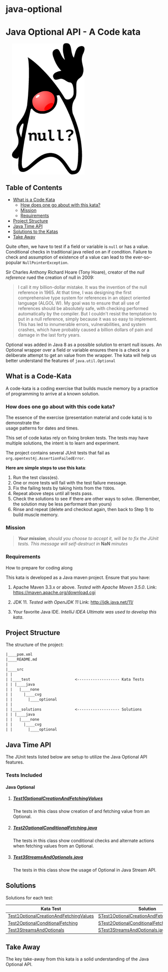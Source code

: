# java-optional

# Java Optional API - A Code kata

<img align="center" src="docs/DukeOptional.png" alt="Java Duke Optional Logo" title="Java Optional" hspace="20" height="420"/>

## Table of Contents
* [What is a Code Kata](#WhatIsACodeKata)
  * [How does one go about with this kata?](#HowToSolveKata)
  * [Mission](#Mission)
  * [Requirements](#Requirements)
* [Project Structure](#ProjectStructure)
* [Java Time API](#JavaTime)
* [Solutions to the Katas](#Solutions)
* [Take Away](#TakeAway)

Quite often, we have to test if a field or variable is `null` or has a value. 
Conditional checks in traditional java relied on an if condition. 
Failure to check and assumption of existence of a value can lead to the 
ever-so-popular `NullPointerException`.

Sir Charles Anthony Richard Hoare (Tony Hoare), creator of the *null reference* 
rued the creation of null in 2009:

>I call it my billion-dollar mistake. It was the invention of the null reference in 1965. 
At that time, I was designing the first comprehensive type system for references in an 
object oriented language (ALGOL W). My goal was to ensure that all use of references 
should be absolutely safe, with checking performed automatically by the compiler. 
But I couldn't resist the temptation to put in a null reference, simply because it was 
so easy to implement. This has led to innumerable errors, vulnerabilities, and 
system crashes, which have probably caused a billion dollars of pain and damage in 
the last forty years.

Optional was added in Java 8 as a possible solution to errant null issues. An Optional wrapper
over a field or variable ensures there is a check or a deliberate attempt to get an value from 
the wrapper. The kata will help us better understand the features of `java.util.Optional`

## <a name="WhatIsACodeKata"></a>What is a Code-Kata

A code-kata is a coding exercise that builds muscle memory by a practice of programming to arrive 
at a known solution.

### <a name="HowToSolveKata"></a>How does one go about with this code kata?

The essence of the exercise (presentation material and code kata) is to demonstrate the  
usage patterns for dates and times.

This set of code katas rely on fixing broken tests. The tests may have multiple solutions, the 
intent is to learn and experiment. 

The project contains several JUnit tests that fail as `org.opentest4j.AssertionFailedError`. 

<span style=“color:green;”>**Here are simple steps to use this kata**</span>:

1. Run the test class(es).
1. One or more tests will fail with the test failure message.
1. Fix the failing tests by taking hints from the `TODO`s.
1. Repeat above steps until all tests pass.
1. Check the solutions to see if there are other ways to solve. 
(Remember, the solution may be less performant than yours)
1. Rinse and repeat (delete and checkout again, then back to Step 1) to build muscle memory.

### <a name="Mission"></a>Mission
> ***Your mission**, should you choose to accept it, will be to fix the JUnit tests. This 
message will self-destruct in* **NaN** *minutes*

### <a name="Requirements"></a>Requirements
How to prepare for coding along

This kata is developed as a Java maven project. Ensure that you have:

1. Apache Maven 3.3.x or above. _Tested with Apache Maven 3.5.0_.
    Link: https://maven.apache.org/download.cgi

1. JDK 11. _Tested with OpenJDK 11_
    Link: http://jdk.java.net/11/

1. Your favorite Java IDE. _IntelliJ IDEA Ultimate was used to develop this kata_.
 
## <a name="ProjectStructure"></a>Project Structure

The structure of the project:
```
|____pom.xml
|____README.md
|
|____src
| |
| |____test                    <------------------- Kata Tests
| | |____java
| |   |____none
| |     |____cvg
| |       |____optional
| |
| |____solutions               <------------------- Solutions 
| | |____java
| |   |____none
| |     |____cvg
| |       |____optional
```

## <a name="JavaTime"></a>Java Time API

The JUnit tests listed below are setup to utilize the Java Optional API features.

### Tests Included

#### Java Optional

1. ##### [Test1OptionalCreationAndFetchingValues](src/test/java/none/cvg/optional/Test1OptionalCreationAndFetchingValues.java)

   The tests in this class show creation of and fetching value from an Optional. 

1. ##### [Test2OptionalConditionalFetching.java](src/test/java/none/cvg/optional/Test2OptionalConditionalFetching.java) 

   The tests in this class show conditional checks and alternate actions when fetching values from an Optional. 

1. ##### [Test3StreamsAndOptionals.java](src/test/java/none/cvg/optional/Test3StreamsAndOptionals.java)

   The tests in this class show the usage of Optional in Java Stream API. 

      
## <a name="Solutions"></a>Solutions

Solutions for each test:

Kata Test | Solution
------------ | -------------
[Test1OptionalCreationAndFetchingValues](src/test/java/none/cvg/optional/Test1OptionalCreationAndFetchingValues.java) | [STest1OptionalCreationAndFetchingValues.java](src/solutions/java/none/cvg/optional/STest1OptionalCreationAndFetchingValues.java)
[Test2OptionalConditionalFetching](src/test/java/none/cvg/optional/Test2OptionalConditionalFetching.java) | [STest2OptionalConditionalFetching.java](src/solutions/java/none/cvg/optional/STest2OptionalConditionalFetching.java)
[Test3StreamsAndOptionals](src/test/java/none/cvg/optional/Test3StreamsAndOptionals.java) | [STest3StreamsAndOptionals.java](src/solutions/java/none/cvg/optional/STest3StreamsAndOptionals.java)
    

## <a name="TakeAway"></a>Take Away

The key take-away from this kata is a solid understanding of the Java Optional API.
